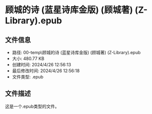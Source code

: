 ﻿# 顾城的诗 (蓝星诗库金版) (顾城著) (Z-Library).epub

## 文件信息
- 路径: 00-temp\顾城的诗 (蓝星诗库金版) (顾城著) (Z-Library).epub
- 大小: 480.77 KB
- 创建时间: 2024/4/26 12:56:13
- 最后修改时间: 2024/4/26 12:56:18
- 文件类型: .epub

## 文件描述
这是一个.epub类型的文件。

